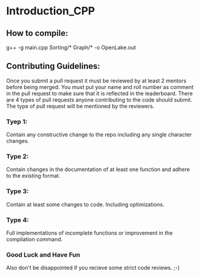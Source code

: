 # Introduction_CPP

## How to compile: 
g++ -g main.cpp Sorting/* Graph/* -o OpenLake.out

## Contributing Guidelines:
Once you submit a pull request it must be reviewed by at least 2 mentors before being merged.
You must put your name and roll number as comment in the pull request to make sure that it is reflected in the leaderboard.
There are 4 types of pull requests anyone contributing to the code should submit.
The type of pull request will be mentioned by the reviewers.

### Tyep 1:

Contain any constructive change to the repo including any single character changes.

### Type 2:

Contain changes in the documentation of at least one function and adhere to the existing format.

### Type 3:

Contain at least some changes to code. Including optimizations.

### Type 4:

Full implementations of incomplete functions or improvement in the compilation command.

### Good Luck and Have Fun

Also don't be disappointed if you recieve some strict code reviews. ;-)
